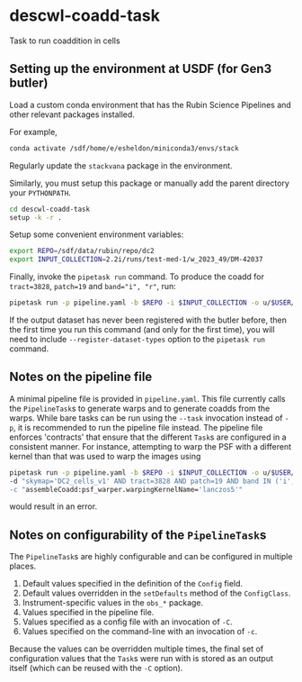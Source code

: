 # descwl-coadd-task
Task to run coaddition in cells

## Setting up the environment at USDF (for Gen3 butler)

Load a custom conda environment that has the Rubin Science Pipelines and other relevant packages installed.

For example,

```bash
conda activate /sdf/home/e/esheldon/miniconda3/envs/stack
```

Regularly update the ``stackvana`` package in the environment.


Similarly, you must setup this package or manually add the parent directory your `PYTHONPATH`.
```bash
cd descwl-coadd-task
setup -k -r .
```

Setup some convenient environment variables:

```bash
export REPO=/sdf/data/rubin/repo/dc2
export INPUT_COLLECTION=2.2i/runs/test-med-1/w_2023_49/DM-42037
```

Finally, invoke the `pipetask run` command.
To produce the coadd for `tract=3828`, `patch=19` and `band="i", "r"`, run:

```bash
pipetask run -p pipeline.yaml -b $REPO -i $INPUT_COLLECTION -o u/$USER/coaddTest -d "skymap='DC2_cells_v1' AND tract=3828 AND patch=19 AND band IN ('i', 'r')"
```

If the output dataset has never been registered with the butler before, then the first time you run this command (and only for the first time), you will need to include `--register-dataset-types` option to the `pipetask run` command.

## Notes on the pipeline file

A minimal pipeline file is provided in `pipeline.yaml`.
This file currently calls the `PipelineTask`s to generate warps and to generate
coadds from the warps.
While bare tasks can be run using the ``--task`` invocation instead of `-p`, it
is recommended to run the pipeline file instead.
The pipeline file enforces 'contracts' that ensure that the different `Task`s
are configured in a consistent manner.
For instance, attempting to warp the PSF with a different kernel than that was
used to warp the images using
```bash
pipetask run -p pipeline.yaml -b $REPO -i $INPUT_COLLECTION -o u/$USER/coaddTest \
-d "skymap='DC2_cells_v1' AND tract=3828 AND patch=19 AND band IN ('i', 'r') \
-c "assembleCoadd:psf_warper.warpingKernelName='lanczos5'"
```
would result in an error.

## Notes on configurability of the `PipelineTask`s

The `PipelineTask`s are highly configurable and can be configured in multiple
places.

1. Default values specified in the definition of the `Config` field.
2. Default values overridden in the `setDefaults` method of the `ConfigClass`.
3. Instrument-specific values in the `obs_*` package.
4. Values specified in the pipeline file.
5. Values specified as a config file with an invocation of `-C`.
6. Values specified on the command-line with an invocation of `-c`.

Because the values can be overridden multiple times, the final set of
configuration values that the `Task`s were run with is stored as an output
itself (which can be reused with the `-C` option).
